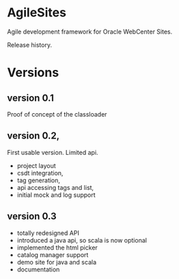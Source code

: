 # AgileSites

Agile development framework for Oracle WebCenter Sites.

Release history.

# Versions

## version 0.1 

Proof of concept of the classloader

## version 0.2, 

First usable version. Limited api.

- project layout 
- csdt integration, 
- tag generation, 
- api accessing tags and list, 
- initial mock and log  support


## version 0.3

- totally redesigned API
- introduced a java api, so scala is now optional
- implemented the html picker
- catalog manager support 
- demo site for java and scala
- documentation


